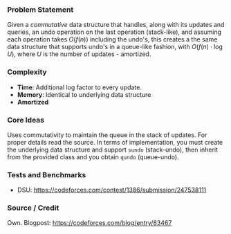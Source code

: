 ### Problem Statement
Given a *commutative* data structure that handles, along with its updates and queries, an undo operation on the last operation (stack-like), and assuming each operation takes $O(f(n))$ including the undo's, this creates a the same data structure that supports undo's in a queue-like fashion, with $O(f(n)\cdot \log U)$, where $U$ is the number of updates - amortized.

### Complexity
- **Time**: Additional log factor to every update.
- **Memory**: Identical to underlying data structure
- **Amortized**

### Core Ideas
Uses commutativity to maintain the queue in the stack of updates. For proper details read the source.
In terms of implementation, you must create the underlying data structure and support `sundo` (stack-undo), then inherit from the provided class and you obtain `qundo` (queue-undo).

### Tests and Benchmarks
- DSU: https://codeforces.com/contest/1386/submission/247538111

### Source / Credit
Own. Blogpost: https://codeforces.com/blog/entry/83467